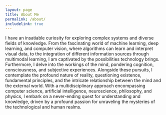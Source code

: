 ```yaml
---
layout: page
title: About Me
permalink: /about/
includelink: true
---
```


I have an insatiable curiosity for exploring complex systems and diverse fields of knowledge. From the fascinating world of machine learning, deep learning, and computer vision, where algorithms can learn and interpret visual data, to the integration of different information sources through multimodal learning, I am captivated by the possibilities technology brings. Furthermore, I delve into the workings of the mind, pondering cognition, consciousness, and subjective experiences. Alongside these pursuits, I contemplate the profound nature of reality, questioning existence, fundamental principles, and the intricate relationship between the mind and the external world. With a multidisciplinary approach encompassing computer science, artificial intelligence, neuroscience, philosophy, and physics, I embark on a never-ending quest for understanding and knowledge, driven by a profound passion for unraveling the mysteries of the technological and human realms.
